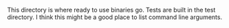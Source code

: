 This directory is where ready to use binaries go. Tests are built in the test
directory. I think this might be a good place to list command line arguments.

